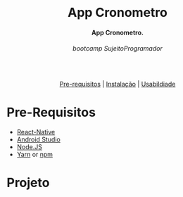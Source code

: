<h1 align="center">
  <br>
  <br>
  App Cronometro
</h1>

<h4 align="center">
   App Cronometro.
</h4>

<h6 align="center">
  bootcamp SujeitoProgramador
</h6>

<br/>

<p align="center">
  <a href="#Pre-Requisitos">Pre-requisitos</a> |
  <a href="#Instalação">Instalação</a> |
  <a href="#Usabilidade">Usabildiade</a>
</p>

# Pre-Requisitos

* [React-Native](https://reactnative.dev/)
* [Android Studio](https://developer.android.com/studio) 
* [Node.JS](https://nodejs.org/)
* [Yarn](https://classic.yarnpkg.com/) or [npm](https://www.npmjs.com/get-npm)


# Projeto
